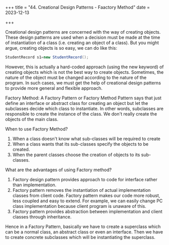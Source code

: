 +++
title = "44. Creational Design Patterns - Faactory Method"
date = 2023-12-13

+++

Creational design patterns are concerned with the way of creating objects. These design patterns are used when a decision must be made at the time of instantiation of a class (i.e. creating an object of a class). But you might argue, creating objects is so easy, we can do like this:

```java
StudentRecord s1=new StudentRecord();  
```

However, this is actually a hard-coded approach (using the new keyword) of creating objects which is not the best way to create objects. Sometimes, the nature of the object must be changed according to the nature of the program. In such cases, we must get the help of creational design patterns to provide more general and flexible approach.

Factory Method: A Factory Pattern or Factory Method Pattern says that just define an interface or abstract class for creating an object but let the subclasses decide which class to instantiate. In other words, subclasses are responsible to create the instance of the class. We don't really create the objects of the main class.

When to use Factory Method?

1. When a class doesn't know what sub-classes will be required to create
2. When a class wants that its sub-classes specify the objects to be created.
3. When the parent classes choose the creation of objects to its sub-classes.

What are the advantages of using Factory method?

1. Factory design pattern provides approach to code for interface rather than implementation.
2. Factory pattern removes the instantiation of actual implementation classes from client code. Factory pattern makes our code more robust, less coupled and easy to extend. For example, we can easily change PC class implementation because client program is unaware of this.
3. Factory pattern provides abstraction between implementation and client classes through inheritance.

Hence in a Factory Pattern, basically we have to create a superclass which can be a normal class, an abstract class or even an interface. Then we have to create concrete subclasses which will be instantiating the superclass.
